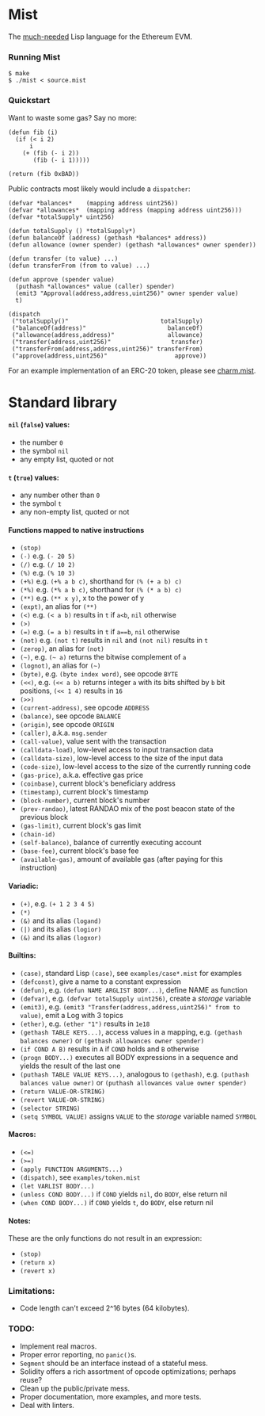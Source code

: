 # Mist

[sad]: ## "that's a joke"
The [much-needed][sad] Lisp language for the Ethereum EVM.

### Running Mist

```
$ make
$ ./mist < source.mist
```

### Quickstart

Want to waste some gas? Say no more:

```Lisp
(defun fib (i)
  (if (< i 2)
      i
    (+ (fib (- i 2))
       (fib (- i 1)))))

(return (fib 0xBAD))
```

Public contracts most likely would include a `dispatcher`:

```Lisp
(defvar *balances*    (mapping address uint256))
(defvar *allowances*  (mapping address (mapping address uint256)))
(defvar *totalSupply* uint256)

(defun totalSupply () *totalSupply*)
(defun balanceOf (address) (gethash *balances* address))
(defun allowance (owner spender) (gethash *allowances* owner spender))

(defun transfer (to value) ...)
(defun transferFrom (from to value) ...)

(defun approve (spender value)
  (puthash *allowances* value (caller) spender)
  (emit3 "Approval(address,address,uint256)" owner spender value)
  t)

(dispatch
 ("totalSupply()"                          totalSupply)
 ("balanceOf(address)"                       balanceOf)
 ("allowance(address,address)"               allowance)
 ("transfer(address,uint256)"                 transfer)
 ("transferFrom(address,address,uint256)" transferFrom)
 ("approve(address,uint256)"                   approve))
```

For an example implementation of an ERC-20 token, please see [charm.mist](examples/charm.mist).

# Standard library

#### `nil` (`false`) values:
  - the number `0`
  - the symbol `nil`
  - any empty list, quoted or not

#### `t` (`true`) values:
  - any number other than `0`
  - the symbol `t`
  - any non-empty list, quoted or not

#### Functions mapped to native instructions
  - `(stop)`
  - `(-)` e.g. `(- 20 5)`
  - `(/)` e.g. `(/ 10 2)`
  - `(%)` e.g. `(% 10 3)`
  - `(+%)` e.g. `(+% a b c)`, shorthand for `(% (+ a b) c)`
  - `(*%)` e.g. `(*% a b c)`, shorthand for `(% (* a b) c)`
  - `(**)` e.g. `(** x y)`, x to the power of y
  - `(expt)`, an alias for `(**)`
  - `(<)` e.g. `(< a b)` results in `t` if `a<b`, `nil` otherwise
  - `(>)`
  - `(=)` e.g. `(= a b)` results in `t` if `a==b`, `nil` otherwise
  - `(not)` e.g. `(not t)` results in `nil` and `(not nil)` results in `t`
  - `(zerop)`, an alias for `(not)`
  - `(~)`, e.g. `(~ a)` returns the bitwise complement of `a`
  - `(lognot)`, an alias for `(~)`
  - `(byte)`, e.g. `(byte index word)`, see opcode `BYTE`
  - `(<<)`, e.g. `(<< a b)` returns integer `a` with its bits shifted by `b` bit positions, `(<< 1 4)` results in `16`
  - `(>>)`
  - `(current-address)`, see opcode `ADDRESS`
  - `(balance)`, see opcode `BALANCE`
  - `(origin)`, see opcode `ORIGIN`
  - `(caller)`, a.k.a. `msg.sender`
  - `(call-value)`, value sent with the transaction
  - `(calldata-load)`, low-level access to input transaction data
  - `(calldata-size)`, low-level access to the size of the input data
  - `(code-size)`, low-level access to the size of the currently running code
  - `(gas-price)`, a.k.a. effective gas price
  - `(coinbase)`, current block's beneficiary address
  - `(timestamp)`, current block's timestamp
  - `(block-number)`, current block's number
  - `(prev-randao)`, latest RANDAO mix of the post beacon state of the previous block
  - `(gas-limit)`, current block's gas limit
  - `(chain-id)`
  - `(self-balance)`, balance of currently executing account
  - `(base-fee)`, current block's base fee
  - `(available-gas)`, amount of available gas (after paying for this instruction)

#### Variadic:
  - `(+)`, e.g. `(+ 1 2 3 4 5)`
  - `(*)`
  - `(&)` and its alias `(logand)`
  - `(|)` and its alias `(logior)`
  - `(&)` and its alias `(logxor)`

#### Builtins:
  - `(case)`, standard Lisp `(case)`, see `examples/case*.mist` for examples
  - `(defconst)`, give a name to a constant expression
  - `(defun)`, e.g. `(defun NAME ARGLIST BODY...)`, define NAME as function
  - `(defvar)`, e.g. `(defvar totalSupply uint256)`, create a *storage* variable
  - `(emit3)`, e.g. `(emit3 "Transfer(address,address,uint256)" from to value)`, emit a Log with 3 topics
  - `(ether)`, e.g. `(ether "1")` results in `1e18`
  - `(gethash TABLE KEYS...)`, access values in a mapping, e.g. `(gethash balances owner)` or `(gethash allowances owner spender)`
  - `(if COND A B)` results in `A` if `COND` holds and `B` otherwise
  - `(progn BODY...)` executes all BODY expressions in a sequence and yields the result of the last one
  - `(puthash TABLE VALUE KEYS...)`, analogous to `(gethash)`, e.g. `(puthash balances value owner)` or `(puthash allowances value owner spender)`
  - `(return VALUE-OR-STRING)`
  - `(revert VALUE-OR-STRING)`
  - `(selector STRING)`
  - `(setq SYMBOL VALUE)` assigns `VALUE` to the *storage* variable named `SYMBOL`

#### Macros:
  - `(<=)`
  - `(>=)`
  - `(apply FUNCTION ARGUMENTS...)`
  - `(dispatch)`, see `examples/token.mist`
  - `(let VARLIST BODY...)`
  - `(unless COND BODY...)` if `COND` yields `nil`, do `BODY`, else return nil
  - `(when COND BODY...)` if `COND` yields `t`, do `BODY`, else return nil

#### Notes:

These are the only functions do not result in an expression:
  - `(stop)`
  - `(return x)`
  - `(revert x)`

### Limitations:
  - Code length can't exceed 2^16 bytes (64 kilobytes).

### TODO:
  - Implement real macros.
  - Proper error reporting, no `panic()`s.
  - `Segment` should be an interface instead of a stateful mess.
  - Solidity offers a rich assortment of opcode optimizations; perhaps reuse?
  - Clean up the public/private mess.
  - Proper documentation, more examples, and more tests.
  - Deal with linters.
